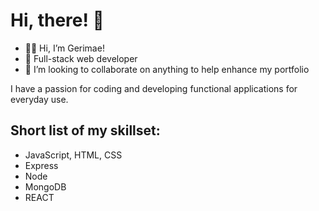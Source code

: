 # Hi, there! :wave:

- :woman_technologist: Hi, I’m Gerimae!
- 🌱 Full-stack web developer
- 💞️ I’m looking to collaborate on anything to help enhance my portfolio

I have a passion for coding and developing functional applications for everyday use.

## Short list of my skillset:
- JavaScript, HTML, CSS
- Express
- Node
- MongoDB
- REACT

<!---
g0livax27/g0livax27 is a ✨ special ✨ repository because its `README.md` (this file) appears on your GitHub profile.
You can click the Preview link to take a look at your changes.
--->
